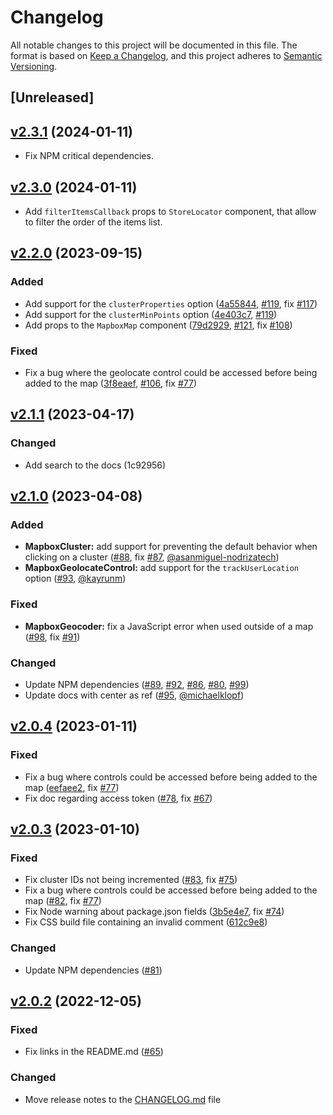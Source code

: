 # Changelog

All notable changes to this project will be documented in this file. The format is based on [Keep a Changelog](https://keepachangelog.com/en/1.0.0/), and this project adheres to [Semantic Versioning](https://semver.org/spec/v2.0.0.html).

## [Unreleased]

## [v2.3.1](https://github.com/studiometa/vue-mapbox-gl/compare/2.3.0...2.3.1) (2024-01-11)
- Fix NPM critical dependencies.

## [v2.3.0](https://github.com/studiometa/vue-mapbox-gl/compare/2.2.0...2.3.0) (2024-01-11)
- Add `filterItemsCallback` props to `StoreLocator` component, that allow to filter the order of the items list.

## [v2.2.0](https://github.com/studiometa/vue-mapbox-gl/compare/2.1.1...2.2.0) (2023-09-15)

### Added

- Add support for the `clusterProperties` option ([4a55844](https://github.com/studiometa/vue-mapbox-gl/commit/4a55844), [#119](https://github.com/studiometa/vue-mapbox-gl/pull/119), fix [#117](https://github.com/studiometa/vue-mapbox-gl/issues/117))
- Add support for the `clusterMinPoints` option ([4e403c7](https://github.com/studiometa/vue-mapbox-gl/commit/4e403c7), [#119](https://github.com/studiometa/vue-mapbox-gl/pull/119))
- Add props to the `MapboxMap` component ([79d2929](https://github.com/studiometa/vue-mapbox-gl/commit/79d2929), [#121](https://github.com/studiometa/vue-mapbox-gl/pull/121), fix [#108](https://github.com/studiometa/vue-mapbox-gl/issues/108))

### Fixed

- Fix a bug where the geolocate control could be accessed before being added to the map ([3f8eaef](https://github.com/studiometa/vue-mapbox-gl/commit/3f8eaef), [#106](https://github.com/studiometa/vue-mapbox-gl/pull/106), fix [#77](https://github.com/studiometa/vue-mapbox-gl/issues/77))

## [v2.1.1](https://github.com/studiometa/vue-mapbox-gl/compare/2.1.0...2.1.1) (2023-04-17)

### Changed

- Add search to the docs (1c92956)

## [v2.1.0](https://github.com/studiometa/vue-mapbox-gl/compare/2.0.4...2.1.0) (2023-04-08)

### Added

- **MapboxCluster:** add support for preventing the default behavior when clicking on a cluster ([#88](https://github.com/studiometa/vue-mapbox-gl/pull/88), fix [#87](https://github.com/studiometa/vue-mapbox-gl/issues/87), [@asanmiguel-nodrizatech](https://github.com/asanmiguel-nodrizatech))
- **MapboxGeolocateControl:** add support for the `trackUserLocation` option ([#93](https://github.com/studiometa/vue-mapbox-gl/pull/93), [@kayrunm](https://github.com/kayrunm))

### Fixed

- **MapboxGeocoder:** fix a JavaScript error when used outside of a map ([#98](https://github.com/studiometa/vue-mapbox-gl/pull/98), fix [#91](https://github.com/studiometa/vue-mapbox-gl/issues/91))

### Changed

- Update NPM dependencies ([#89](https://github.com/studiometa/vue-mapbox-gl/pull/89), [#92](https://github.com/studiometa/vue-mapbox-gl/pull/92), [#86](https://github.com/studiometa/vue-mapbox-gl/pull/86), [#80](https://github.com/studiometa/vue-mapbox-gl/pull/80), [#99](https://github.com/studiometa/vue-mapbox-gl/pull/99))
- Update docs with center as ref ([#95](https://github.com/studiometa/vue-mapbox-gl/pull/95), [@michaelklopf](https://github.com/michaelklopf))

## [v2.0.4](https://github.com/studiometa/vue-mapbox-gl/compare/2.0.3...2.0.4) (2023-01-11)

### Fixed

- Fix a bug where controls could be accessed before being added to the map ([eefaee2](https://github.com/studiometa/vue-mapbox-gl/commit/eefaee2), fix [#77](https://github.com/studiometa/vue-mapbox-gl/issues/77))
- Fix doc regarding access token ([#78](https://github.com/studiometa/vue-mapbox-gl/pull/78), fix [#67](https://github.com/studiometa/vue-mapbox-gl/issues/67))

## [v2.0.3](https://github.com/studiometa/vue-mapbox-gl/compare/2.0.2...2.0.3) (2023-01-10)

### Fixed

- Fix cluster IDs not being incremented ([#83](https://github.com/studiometa/vue-mapbox-gl/pull/83), fix [#75](https://github.com/studiometa/vue-mapbox-gl/issues/75))
- Fix a bug where controls could be accessed before being added to the map ([#82](https://github.com/studiometa/vue-mapbox-gl/pull/82), fix [#77](https://github.com/studiometa/vue-mapbox-gl/issues/77))
- Fix Node warning about package.json fields ([3b5e4e7](https://github.com/studiometa/vue-mapbox-gl/commit/3b5e4e7), fix [#74](https://github.com/studiometa/vue-mapbox-gl/issues/74))
- Fix CSS build file containing an invalid comment ([612c9e8](https://github.com/studiometa/vue-mapbox-gl/commit/612c9e8))

### Changed

- Update NPM dependencies ([#81](https://github.com/studiometa/vue-mapbox-gl/pull/81))

## [v2.0.2](https://github.com/studiometa/vue-mapbox-gl/compare/2.0.1...2.0.2) (2022-12-05)

### Fixed

- Fix links in the README.md ([#65](https://github.com/studiometa/vue-mapbox-gl/pull/65))

### Changed

- Move release notes to the [CHANGELOG.md](https://github.com/studiometa/vue-mapbox-gl/blob/develop/CHANGELOG.md) file

